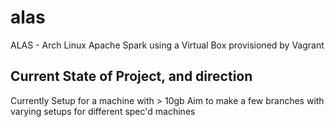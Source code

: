 # alas
ALAS - Arch Linux Apache Spark using a Virtual Box provisioned by Vagrant 

## Current State of Project, and direction
Currently Setup for a machine with > 10gb
Aim to make a few branches with varying setups for different spec'd machines